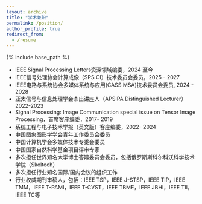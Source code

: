 ```yaml
---
layout: archive
title: "学术兼职"
permalink: /position/
author_profile: true
redirect_from:
  - /resume
---
```


{% include base_path %}

* IEEE Signal Processing Letters资深领域编委，2024 至今
* IEEE信号处理协会计算成像（SPS CI）技术委员会委员，2025 - 2027
* IEEE电路与系统协会多媒体系统与应用(CASS MSA)技术委员会委员, 2024 - 2028
* 亚太信号与信息处理学会杰出讲座人（APSIPA Distinguished Lecturer）2022-2023
* Signal Processing: Image Communication special issue on Tensor Image  Processing，首席客座编委，2017- 2019
* 系统工程与电子技术学报（英文版）客座编委，2022- 2024
* 中国图象图形学学会青年工作委员会委员
* 中国计算机学会多媒体技术专委会委员
* 中国国家自然科学基金项目评审专家
* 多次担任世界知名大学博士答辩委员会委员，包括俄罗斯斯科尔科沃科学技术学院（Skoltech）
* 多次担任行业知名国际/国内会议的组织工作
* 行业权威期刊审稿人，包括：IEEE TSP，IEEE J-STSP，IEEE TIP，IEEE TMM，IEEE T-PAMI，IEEE T-CVST，IEEE TBME，IEEE JBHI，IEEE TII，IEEE TC等

